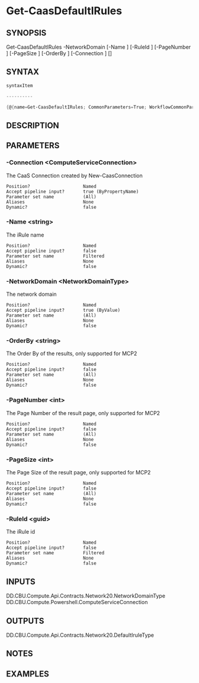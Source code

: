 ﻿Get-CaasDefaultIRules
===================

## SYNOPSIS

Get-CaasDefaultIRules -NetworkDomain <NetworkDomainType> [-Name <string>] [-RuleId <guid>] [-PageNumber <int>] [-PageSize <int>] [-OrderBy <string>] [-Connection <ComputeServiceConnection>] [<CommonParameters>]


## SYNTAX
```powershell
syntaxItem                                                                                                       

----------                                                                                                       

{@{name=Get-CaasDefaultIRules; CommonParameters=True; WorkflowCommonParameters=False; parameter=System.Object[]}}
```

## DESCRIPTION


## PARAMETERS
### -Connection &lt;ComputeServiceConnection&gt;
The CaaS Connection created by New-CaasConnection
```
Position?                    Named
Accept pipeline input?       true (ByPropertyName)
Parameter set name           (All)
Aliases                      None
Dynamic?                     false
```
 
### -Name &lt;string&gt;
The iRule name
```
Position?                    Named
Accept pipeline input?       false
Parameter set name           Filtered
Aliases                      None
Dynamic?                     false
```
 
### -NetworkDomain &lt;NetworkDomainType&gt;
The network domain
```
Position?                    Named
Accept pipeline input?       true (ByValue)
Parameter set name           (All)
Aliases                      None
Dynamic?                     false
```
 
### -OrderBy &lt;string&gt;
The Order By of the results, only supported for MCP2
```
Position?                    Named
Accept pipeline input?       false
Parameter set name           (All)
Aliases                      None
Dynamic?                     false
```
 
### -PageNumber &lt;int&gt;
The Page Number of the result page, only supported for MCP2
```
Position?                    Named
Accept pipeline input?       false
Parameter set name           (All)
Aliases                      None
Dynamic?                     false
```
 
### -PageSize &lt;int&gt;
The Page Size of the result page, only supported for MCP2
```
Position?                    Named
Accept pipeline input?       false
Parameter set name           (All)
Aliases                      None
Dynamic?                     false
```
 
### -RuleId &lt;guid&gt;
The iRule id
```
Position?                    Named
Accept pipeline input?       false
Parameter set name           Filtered
Aliases                      None
Dynamic?                     false
```

## INPUTS
DD.CBU.Compute.Api.Contracts.Network20.NetworkDomainType
DD.CBU.Compute.Powershell.ComputeServiceConnection


## OUTPUTS
DD.CBU.Compute.Api.Contracts.Network20.DefaultIruleType


## NOTES


## EXAMPLES
